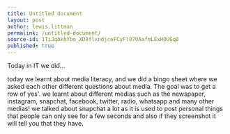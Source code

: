 ```yaml
---
title: Untitled document
layout: post
author: lewis.littman
permalink: /untitled-document/
source-id: 1TiJqbkhYbo_XD8flxndjceFCyFl07UAafmLExHOUGq8
published: true
---
```

Today in IT we did…

today we learnt about media literacy, and we did a bingo sheet where we asked each other different questions about media. The goal was to get a row of yes'. we learnt about different medias such as the newspaper, instagram, snapchat, facebook, twitter, radio, whatsapp and many other medias! we talked about snapchat a lot as it is used to post personal things that people can only see for a few seconds and also if they screenshot it will tell you that they have. 

